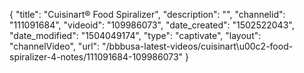 {
    "title": "Cuisinart&reg; Food Spiralizer",
    "description": "",
    "channelid": "111091684",
    "videoid": "109986073",
    "date_created": "1502522043",
    "date_modified": "1504049174",
    "type": "captivate",
    "layout": "channelVideo",
    "url": "\/bbbusa-latest-videos\/cuisinart\u00c2-food-spiralizer-4-notes\/111091684-109986073"
}